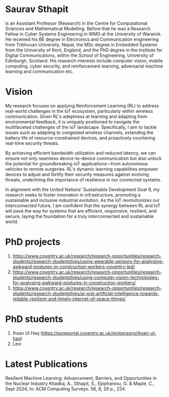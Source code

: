 

<!--
**sausthapit/sausthapit** is a ✨ _special_ ✨ repository because its `README.md` (this file) appears on your GitHub profile.

Here are some ideas to get you started:

- 🔭 I’m currently working on ...
- 🌱 I’m currently learning ...
- 👯 I’m looking to collaborate on ...
- 🤔 I’m looking for help with ...
- 💬 Ask me about ...
- 📫 How to reach me: ...
- 😄 Pronouns: ...
- ⚡ Fun fact: ...
-->

# Saurav Sthapit
is an Assistant Professor (Research) in the Centre for Computational Sciences and Mathematical Modelling. Before that he was a Research Fellow in Cyber Systems Engineering in WMG at the University of Warwick. He received his BE degree in Electronics and Communication engineering from Tribhuvan University, Nepal, the MSc degree in Embedded Systems from the University of Kent, England, and the PhD degree in the Institute for Digital Communications, within the School of Engineering, University of Edinburgh, Scotland. His research interests include computer vision, mobile computing, cyber security, and reinforcement learning, adversarial machine learning and communication etc.

# Vision
My research focuses on applying Reinforcement Learning (RL) to address real-world challenges in the IoT ecosystem, particularly within wireless communication. Given RL's adeptness at learning and adapting from environmental feedback, it is uniquely positioned to navigate the multifaceted challenges of the IoT landscape. Specifically, I aim to tackle issues such as adapting to congested wireless channels, extending the battery life of resource-constrained devices, and proactively countering real-time security threats.

By achieving efficient bandwidth utilization and reduced latency, we can ensure not only seamless device-to-device communication but also unlock the potential for groundbreaking IoT applications—from autonomous vehicles to remote surgeries. RL's dynamic learning capabilities empower devices to adjust and fortify their security measures against evolving threats, underlining the importance of resilience in our connected systems.

In alignment with the United Nations' Sustainable Development Goal 9, my research seeks to foster innovation in infrastructure, promoting a sustainable and inclusive industrial evolution. As the IoT revolutionizes our interconnected future, I am confident that the synergy between RL and IoT will pave the way for systems that are efficient, responsive, resilient, and secure, laying the foundation for a truly interconnected and sustainable world.

# PhD projects
1) https://www.coventry.ac.uk/research/research-opportunities/research-students/research-studentships/using-wearable-sensors-for-analysing-awkward-postures-in-construction-workers-coventry-led/
2) https://www.coventry.ac.uk/research/research-opportunities/research-students/research-studentships/using-computer-vision-technologies-for-analysing-awkward-postures-in-construction-workers/
3) https://www.coventry.ac.uk/research/research-opportunities/research-students/research-studentships/ai-iost-artificial-intelligence-towards-reliable-resilient-and-timely-internet-of-space-things/

# PhD students
1) Ihsan Ul Haq (https://pureportal.coventry.ac.uk/en/persons/ihsan-ul-haq)
2) Levi

# Latest Publications
Resilient Machine Learning: Advancement, Barriers, and Opportunities in the Nuclear Industry
Khadka, A., Sthapit, S., Epiphaniou, G. & Maple, C., Sept 2024, In: ACM Computing Surveys. 56, 9, 29 p., 224.
